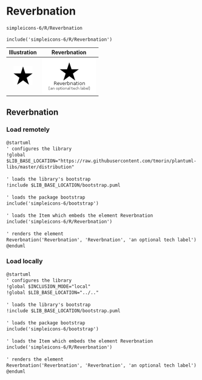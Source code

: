 # Reverbnation


```text
simpleicons-6/R/Reverbnation
```

```text
include('simpleicons-6/R/Reverbnation')
```



| Illustration | Reverbnation |
| :---: | :---: |
| ![illustration for Illustration](../../simpleicons-6/R/Reverbnation.png) | ![illustration for Reverbnation](../../simpleicons-6/R/Reverbnation.Local.png) |




## Reverbnation

### Load remotely
```plantuml
@startuml
' configures the library
!global $LIB_BASE_LOCATION="https://raw.githubusercontent.com/tmorin/plantuml-libs/master/distribution"

' loads the library's bootstrap
!include $LIB_BASE_LOCATION/bootstrap.puml

' loads the package bootstrap
include('simpleicons-6/bootstrap')

' loads the Item which embeds the element Reverbnation
include('simpleicons-6/R/Reverbnation')

' renders the element
Reverbnation('Reverbnation', 'Reverbnation', 'an optional tech label')
@enduml
```

### Load locally
```plantuml
@startuml
' configures the library
!global $INCLUSION_MODE="local"
!global $LIB_BASE_LOCATION="../.."

' loads the library's bootstrap
!include $LIB_BASE_LOCATION/bootstrap.puml

' loads the package bootstrap
include('simpleicons-6/bootstrap')

' loads the Item which embeds the element Reverbnation
include('simpleicons-6/R/Reverbnation')

' renders the element
Reverbnation('Reverbnation', 'Reverbnation', 'an optional tech label')
@enduml
```

